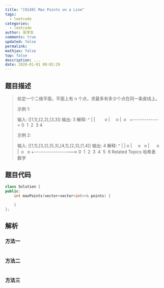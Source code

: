 ```yaml
---
title: "[0149] Max Points on a Line"
tags:
  - leetcode
categories:
  - leetcode
author: 张学志
comments: true
updated: false
permalink:
mathjax: false
top: false
description: ...
date: 2020-01-01 00:02:29
---
```


## 题目描述

> 给定一个二维平面，平面上有 n 个点，求最多有多少个点在同一条直线上。 
> 
> 示例 1: 
> 
> 输入: [[1,1],[2,2],[3,3]]
> 输出: 3
> 解释:
> ^
> |
> |        o
> |     o
> |  o  
> +------------->
> 0  1  2  3  4
> 
> 
> 示例 2: 
> 
> 输入: [[1,1],[3,2],[5,3],[4,1],[2,3],[1,4]]
> 输出: 4
> 解释:
> ^
> |
> |  o
> |     o        o
> |        o
> |  o        o
> +------------------->
> 0  1  2  3  4  5  6 
> Related Topics 哈希表 数学

## 题目代码

```cpp
class Solution {
public:
    int maxPoints(vector<vector<int>>& points) {
        
    }
};
```

## 解析

### 方法一

```cpp

```

### 方法二

```cpp

```

### 方法三

```cpp

```

